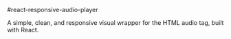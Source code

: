 #react-responsive-audio-player

A simple, clean, and responsive visual wrapper for the HTML audio tag, built with React.
